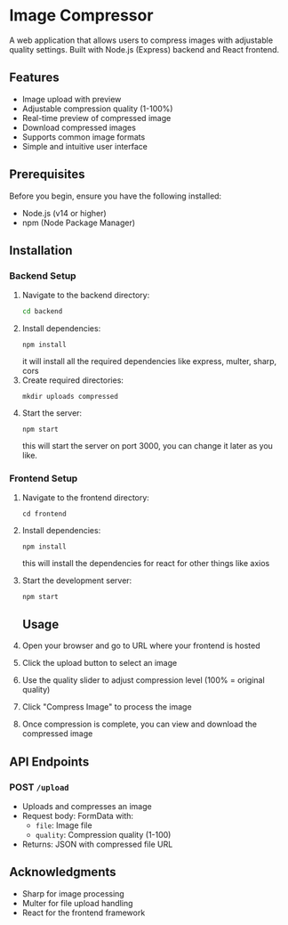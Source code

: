# Image Compressor

A web application that allows users to compress images with adjustable quality settings. Built with Node.js (Express) backend and React frontend.

## Features

-   Image upload with preview
-   Adjustable compression quality (1-100%)
-   Real-time preview of compressed image
-   Download compressed images
-   Supports common image formats
-   Simple and intuitive user interface
## Prerequisites

Before you begin, ensure you have the following installed:

-   Node.js (v14 or higher)
-   npm (Node Package Manager)

## Installation

### Backend Setup

 1. Navigate to the backend directory:
	 ```bash
	cd backend			
	 ```
 2. Install dependencies:
	 ```
	 npm install
	 ```
	 it will install all the required dependencies like express, multer, sharp, cors
 3. Create required directories:
	 ```
	 mkdir uploads compressed
	 ```
 4. Start the server:
	  ```
	  npm start
	  ```
	 this will start the server on port 3000, you can change it  later as you like.
### Frontend Setup

 1.  Navigate to the frontend directory:
		```
		cd frontend
		```

 2. Install dependencies:
	 ```
	 npm install
	 ```
	 this will install the dependencies for react for other things like axios

 3. Start the development server:
	 ```
	 npm start
	 ```
	## Usage

1.  Open your browser and go to URL where your frontend is hosted
2.  Click the upload button to select an image
3.  Use the quality slider to adjust compression level (100% = original quality)
4.  Click "Compress Image" to process the image
5.  Once compression is complete, you can view and download the compressed image

## API Endpoints

### POST `/upload`

-   Uploads and compresses an image
-   Request body: FormData with:
    -   `file`: Image file
    -   `quality`: Compression quality (1-100)
-   Returns: JSON with compressed file URL

## Acknowledgments

-   Sharp for image processing
-   Multer for file upload handling
-   React for the frontend framework

